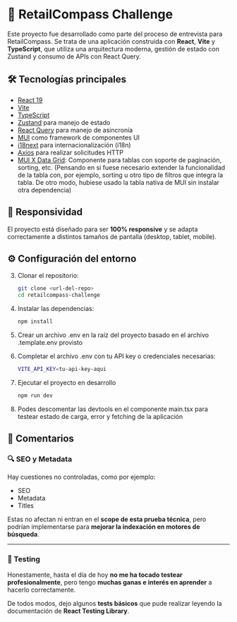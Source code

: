 

# 🚀 RetailCompass Challenge

Este proyecto fue desarrollado como parte del proceso de entrevista para RetailCompass. Se trata de una aplicación construida con **React**, **Vite** y **TypeScript**, que utiliza una arquitectura moderna, gestión de estado con Zustand y consumo de APIs con React Query.

## 🛠 Tecnologías principales

- [React 19](https://react.dev/)
- [Vite](https://vitejs.dev/)
- [TypeScript](https://www.typescriptlang.org/)
- [Zustand](https://github.com/pmndrs/zustand) para manejo de estado
- [React Query](https://tanstack.com/query/latest) para manejo de asincronía
- [MUI](https://mui.com/) como framework de componentes UI
- [i18next](https://www.i18next.com/) para internacionalización (i18n)
- [Axios](https://axios-http.com/) para realizar solicitudes HTTP
- [MUI X Data Grid](https://mui.com/x/react-data-grid/): Componente para tablas con soporte de paginación, sorting, etc. (Pensando en si fuese necesario extender la funcionalidad de la tabla con, por ejemplo, sorting u otro tipo de filtros que integra la tabla. De otro modo, hubiese usado la tabla nativa de MUI sin instalar otra dependencia)

## 📱 Responsividad

El proyecto está diseñado para ser **100% responsive** y se adapta correctamente a distintos tamaños de pantalla (desktop, tablet, mobile).

## ⚙️ Configuración del entorno

3. Clonar el repositorio:
   ```bash
   git clone <url-del-repo>
   cd retailcompass-challenge
   ```

  4. Instalar las dependencias:
		```bash
		npm install
		```

5. Crear un archivo .env en la raíz del proyecto basado en el archivo .template.env provisto

6. Completar el archivo .env con tu API key o credenciales necesarias:
	```bash
	VITE_API_KEY=tu-api-key-aqui
	```

7. Ejecutar el proyecto en desarrollo
   ```bash
   npm run dev
      ```

8. Podes descomentar las devtools en el componente main.tsx para testear estado de carga, error y fetching de la aplicación

## 📝 Comentarios

### 🔍 SEO y Metadata

Hay cuestiones no controladas, como por ejemplo:

- SEO
- Metadata
- Titles

Estas no afectan ni entran en el **scope de esta prueba técnica**, pero podrían implementarse para **mejorar la indexación en motores de búsqueda**.

---

### 🧪 Testing

Honestamente, hasta el día de hoy **no me ha tocado testear profesionalmente**, pero tengo **muchas ganas e interés en aprender** a hacerlo correctamente.

De todos modos, dejo algunos **tests básicos** que pude realizar leyendo la documentación de **React Testing Library**.



